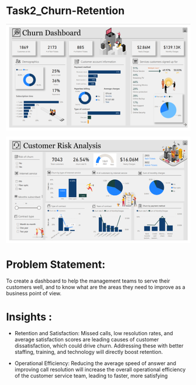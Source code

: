 # Task2_Churn-Retention

![img_alt](https://github.com/lavanyareddy2310/Task2_Churn-Retention/blob/f792022d379434c75033ba3d323a9d676760a58a/churn1.png)

![img_alt](https://github.com/lavanyareddy2310/Task2_Churn-Retention/blob/f792022d379434c75033ba3d323a9d676760a58a/CustomerRisk.png)

# Problem Statement:
To create a dashboard to help the management teams to serve their customers well, and to know what are the areas they need to improve as a business point of view.

# Insights : 

* Retention and Satisfaction: Missed calls, low resolution rates, and average satisfaction scores are leading causes of customer dissatisfaction, which could drive churn. Addressing these with better staffing, training, and technology will directly boost retention.

* Operational Efficiency: Reducing the average speed of answer and improving call resolution will increase the overall operational efficiency of the customer service team, leading to faster, more satisfying
